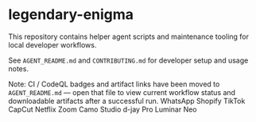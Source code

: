 # legendary-enigma

This repository contains helper agent scripts and maintenance tooling for local developer workflows.

See `AGENT_README.md` and `CONTRIBUTING.md` for developer setup and usage notes.

Note: CI / CodeQL badges and artifact links have been moved to `AGENT_README.md` — open that file to view current workflow status and downloadable artifacts after a successful run.
WhatsApp
Shopify
TikTok
CapCut
Netflix
Zoom
Camo Studio
d-jay Pro
Luminar Neo

